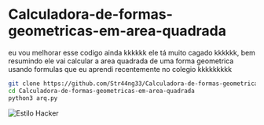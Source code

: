 # Calculadora-de-formas-geometricas-em-area-quadrada
eu vou melhorar esse codigo ainda kkkkkk ele tá muito cagado kkkkkk, bem resumindo ele vai calcular a area quadrada de uma forma geometrica usando formulas que eu aprendi recentemente no colegio kkkkkkkkk
```bash
git clone https://github.com/Str44ng33/Calculadora-de-formas-geometricas-em-area-quadrada
cd Calculadora-de-formas-geometricas-em-area-quadrada
python3 arq.py
```
![Estilo Hacker](https://media1.giphy.com/media/v1.Y2lkPTc5MGI3NjExYXBxNTdtOTBodG04MnNpYnBmOGNxMWlxc2d4aDlocXNsdTM5enJvNCZlcD12MV9pbnRlcm5hbF9naWZfYnlfaWQmY3Q9Zw/pVGsAWjzvXcZW4ZBTE/giphy.webp)
